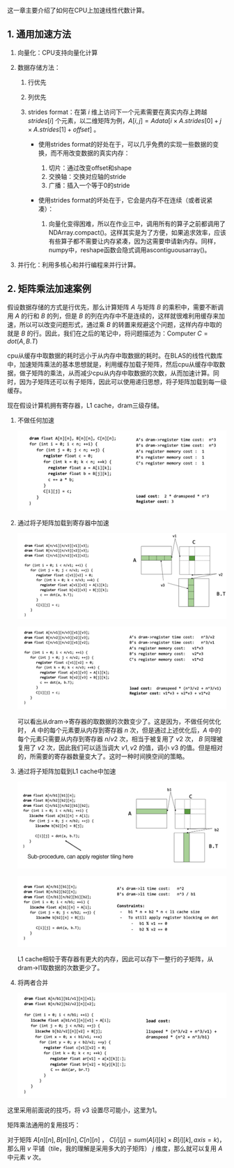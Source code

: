 这一章主要介绍了如何在CPU上加速线性代数计算。



## 1. 通用加速方法

1. 向量化：CPU支持向量化计算

2. 数据存储方法：

   1. 行优先

   2. 列优先

   3. strides format：在第 $i$ 维上访问下一个元素需要在真实内存上跨越 $strides[i]$ 个元素，以二维矩阵为例，$A[i, j]=Adata[i\times A.strides[0] + j \times A.strides[1] + offset]$ 。

      * 使用strides format的好处在于，可以几乎免费的实现一些数据的变换，而不用改变数据的真实内存：
        1. 切片：通过改变offset和shape
        2. 交换轴：交换对应轴的stride
        3. 广播：插入一个等于0的stride

      * 使用strides format的坏处在于，它会是内存不在连续（或者说紧凑）：
        1. 向量化变得困难，所以在作业三中，调用所有的算子之前都调用了NDArray.compact()。这样其实是为了方便，如果追求效率，应该有些算子都不需要让内存紧凑，因为这需要申请新内存。同样，numpy中，reshape函数会隐式调用ascontiguousarray()。

3. 并行化：利用多核心和并行编程来并行计算。



## 2. 矩阵乘法加速案例

假设数据存储的方式是行优先，那么计算矩阵 $A$ 与矩阵 $B$ 的乘积中，需要不断调用 $A$ 的行和 $B$ 的列，但是 $B$ 的列在内存中不是连续的，这样就很难利用缓存来加速，所以可以改变问题形式，通过乘 $B$ 的转置来规避这个问题，这样内存中取的就是 $B$ 的行。因此，我们在之后的笔记中，将问题描述为：$\text{Computer}\ C = dot(A, B.T)$

cpu从缓存中取数据的耗时远小于从内存中取数据的耗时。在BLAS的线性代数库中，加速矩阵乘法的基本思想就是，利用缓存加载子矩阵，然后cpu从缓存中取数据，做子矩阵的乘法，从而减少cpu从内存中取数据的次数，从而加速计算。同时，因为子矩阵还可以有子矩阵，因此可以使用递归思想，将子矩阵加载到每一级缓存。

现在假设计算机拥有寄存器，L1 cache，dram三级存储。

1. 不做任何加速

   ![](../img/11_1.png)

2. 通过将子矩阵加载到寄存器中加速

   ![](../img/11_2.png)

   ![](../img/11_3.png)

   可以看出从dram->寄存器的取数据的次数变少了。这是因为，不做任何优化时， $A$ 中的每个元素要从内存到寄存器 $n$ 次，但是通过上述优化后，$A$ 中的每个元素只需要从内存到寄存器 $n/v2$ 次，相当于被复用了 $v2$ 次， $B$ 同理被复用了 $v2$ 次，因此我们可以适当调大 $v1,v2$ 的值，调小 $v3$ 的值。但是相对的，所需要的寄存器数量变大了。这时一种时间换空间的策略。

3. 通过将子矩阵加载到L1 cache中加速

   ![](../img/11_4.png)

   ![](../img/11_5.png)

   L1 cache相较于寄存器有更大的内存，因此可以存下一整行的子矩阵，从dram->l1取数据的次数更少了。

4. 将两者合并

   ![](../img/11_6.png)

这里采用前面说的技巧，将 $v3$ 设置尽可能小，这里为1。



矩阵乘法通用的复用技巧：

对于矩阵 $A[n][n], B[n][n], C[n][n]$ ， $C[i][j]=sum(A[i][k]\times B[i][k], axis=k)$，那么用 $v$ 平铺（tile，我的理解是采用多大的子矩阵）  $j$ 维度，那么就可以复用 $A$ 中元素 $v$ 次。